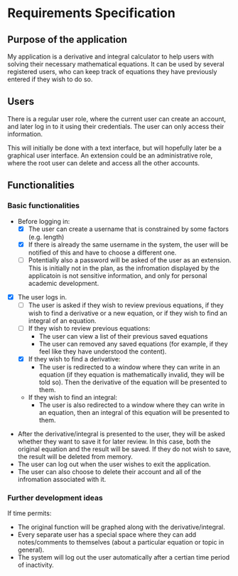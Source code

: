 # Requirements Specification

## Purpose of the application
My application is a derivative and integral calculator to help users with solving their necessary mathematical equations. It can be used by several registered users, who can keep track of equations they have previously entered if they wish to do so.

## Users
There is a regular user role, where the current user can create an account, and later log in to it using their credentials. The user can only access their information.

This will initially be done with a text interface, but will hopefully later be a graphical user interface.
An extension could be an administrative role, where the root user can delete and access all the other accounts.

## Functionalities

### Basic functionalities
- Before logging in:
  - [x] The user can create a username that is constrained by some factors (e.g. length)
  - [x] If there is already the same username in the system, the user will be notified of this and have to choose a different one.
  - [ ] Potentially also a password will be asked of the user as an extension. This is initially not in the plan, as the infromation displayed by the applicatoin is not sensitive information, and only for personal academic development.
- [x] The user logs in.
  - [ ] The user is asked if they wish to review previous equations, if they wish to find a derivative or a new equation, or if they wish to find an integral of an equation.
  - [ ] If they wish to review previous equations:
     - The user can view a list of their previous saved equations
     - The user can removed any saved equations (for example, if they feel like they have understood the content).
  - [x] If they wish to find a derivative:
     - The user is redirected to a window where they can write in an equation (if they equation is mathematically invalid, they will be told so).  Then the derivative of the equation will be presented to them.
  - If they wish to find an integral:
     - The user is also redirected to a window where they can write in an equation, then an integral of this equation will be presented to them.

- After the derivative/integral is presented to the user, they will be asked whether they want to save it for later review. In this case, both the original equation and the result will be saved. If they do not wish to save, the result will be deleted from memory.
- The user can log out when the user wishes to exit the application.
- The user can also choose to delete their account and all of the infromation associated with it.

### Further development ideas
If time permits:
- The original function will be graphed along with the derivative/integral.
- Every separate user has a special space where they can add notes/comments to themselves (about a particular equation or topic in general).
- The system will log out the user automatically after a certian time period of inactivity.

